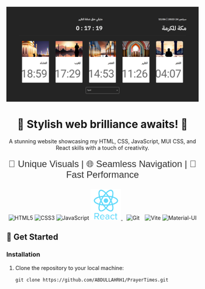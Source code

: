 <p align="center">
  <img src="public/web10.png" alt="Project Screenshot" />
</p>

<h1 align="center">  🌟 Stylish web brilliance awaits! 🌟
</h1>

<p align="center">
  A stunning website showcasing my HTML, CSS, JavaScript, MUI CSS, and React skills with a touch of creativity.
</p>

<p align="center" style="font-size: 24px; color: #333; margin-top: 20px; font-family: 'Arial', sans-serif;">
🎨 Unique Visuals | 🌐 Seamless Navigation | 🚀 Fast Performance
</p>


<p align="center">
  <img src="https://img.icons8.com/color/80/000000/html-5--v1.png" alt="HTML5" />
  <img src="https://img.icons8.com/color/80/000000/css3.png" alt="CSS3" />
  <img src="https://img.icons8.com/color/80/000000/javascript--v1.png" alt="JavaScript" />
  <a href="https://reactjs.org/" target="_blank" rel="noreferrer">
    <img src="https://raw.githubusercontent.com/devicons/devicon/master/icons/react/react-original-wordmark.svg" alt="React" width="80" height="80" />
  </a>
  <img src="https://www.vectorlogo.zone/logos/git-scm/git-scm-icon.svg" alt="Git" width="60" height="60" style="margin: 0 10px;" />
  <img src="https://img.icons8.com/color/80/000000/vite.png" alt="Vite" />
  <img src="https://img.icons8.com/color/80/000000/material-ui.png" alt="Material-UI" />
</p>

## 🚀 Get Started

### Installation

1. Clone the repository to your local machine:

   ```shell
   git clone https://github.com/ABDULLAHRH1/PrayerTimes.git
